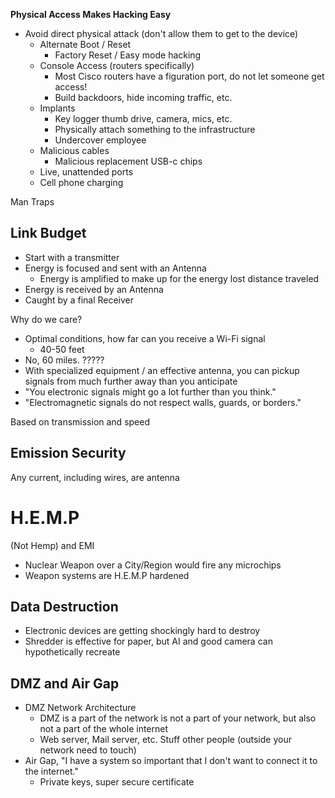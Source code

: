 **Physical Access Makes Hacking Easy**
- Avoid direct physical attack (don't allow them to get to the device)
	- Alternate Boot / Reset
		- Factory Reset / Easy mode hacking
	- Console Access (routers specifically)
		- Most Cisco routers have a figuration port, do not let someone get access!
		- Build backdoors, hide incoming traffic, etc.
	- Implants
		- Key logger thumb drive, camera, mics, etc.
		- Physically attach something to the infrastructure
		- Undercover employee
	- Malicious cables
		- Malicious replacement USB-c chips
	- Live, unattended ports
	- Cell phone charging

Man Traps

## Link Budget
- Start with a transmitter
- Energy is focused and sent with an Antenna
	- Energy is amplified to make up for the energy lost distance traveled
- Energy is received by an Antenna
- Caught by a final Receiver

Why do we care?
- Optimal conditions, how far can you receive a Wi-Fi signal
	- 40-50 feet
- No, 60 miles. ?????
- With specialized equipment / an effective antenna, you can pickup signals from much further away than you anticipate
- "You electronic signals might go a lot further than you think."
- "Electromagnetic signals do not respect walls, guards, or borders."

Based on transmission and speed


## Emission Security
Any current, including wires, are antenna

# H.E.M.P
(Not Hemp)
and EMI
- Nuclear Weapon over a City/Region would fire any microchips
- Weapon systems are H.E.M.P hardened 


## Data Destruction
- Electronic devices are getting shockingly hard to destroy
- Shredder is effective for paper, but AI and good camera can hypothetically recreate 


## DMZ and Air Gap
- DMZ Network Architecture
	- DMZ is a part of the network is not a part of your network, but also not a part of the whole internet
	- Web server, Mail server, etc. Stuff other people (outside your network need to touch)
- Air Gap, "I have a system so important that I don't want to connect it to the internet."
	- Private keys, super secure certificate